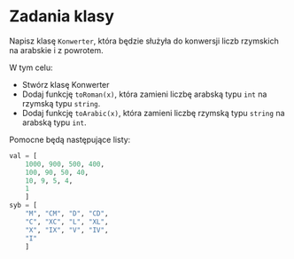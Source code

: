 # Zadania klasy

Napisz klasę `Konwerter`, która będzie służyła do konwersji liczb rzymskich na arabskie i z powrotem.

W tym celu:

* Stwórz klasę Konwerter
* Dodaj funkcję `toRoman(x)`, która zamieni liczbę arabską typu `int` na rzymską typu `string`.
* Dodaj funkcję `toArabic(x)`, która zamieni liczbę rzymską typu `string` na arabską typu `int`.

Pomocne będą następujące listy:

```python
val = [
    1000, 900, 500, 400,
    100, 90, 50, 40,
    10, 9, 5, 4,
    1
    ]
syb = [
    "M", "CM", "D", "CD",
    "C", "XC", "L", "XL",
    "X", "IX", "V", "IV",
    "I"
    ]
```
